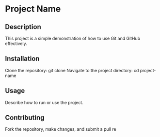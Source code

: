 # Project Name

## Description
This project is a simple demonstration of how to use Git and GitHub effectively.

## Installation
Clone the repository: git clone <repo-url>
Navigate to the project directory: cd project-name

## Usage
Describe how to run or use the project.

## Contributing
Fork the repository, make changes, and submit a pull re